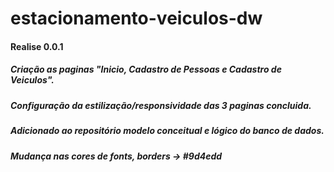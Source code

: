 # estacionamento-veiculos-dw  
#### Realise 0.0.1
##### Criação as paginas "Inicio, Cadastro de Pessoas e Cadastro de Veiculos".  
##### Configuração da estilização/responsividade das 3 paginas concluida.  
##### Adicionado ao repositório modelo conceitual e lógico do banco de dados.  
##### Mudança nas cores de fonts, borders -> #9d4edd